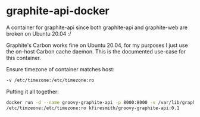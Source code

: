 # graphite-api-docker
A container for graphite-api since both graphite-api and graphite-web are broken on Ubuntu 20.04 :/

Graphite's Carbon works fine on Ubuntu 20.04, for my purposes I just use the on-host Carbon cache
daemon.  This is the documented use-case for this container.

Ensure timezone of container matches host:
```bash
-v /etc/timezone:/etc/timezone:ro
```

Putting it all together:
```bash
docker run -d --name groovy-graphite-api -p 8000:8000 -v /var/lib/graphite/whisper:/var/lib/graphite/whisper -v
/etc/timzeone:/etc/timezone:ro kfiresmith/groovy-graphite-api:0.1
```
